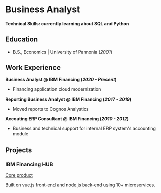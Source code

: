 # Business Analyst

#### Technical Skills: currently learning about SQL and Python

## Education 			        		
- B.S., Economics | University of Pannonia (_2001_)

## Work Experience
**Business Analyst @ IBM Financing (_2020 - Present_)**
- Financing application cloud modernization

**Reporting Business Analyst @ IBM Financing (_2017 - 2019_)**
- Moved reports to Cognos Analystics

**Accouting ERP Consultant @ IBM Financing (_2010 - 2012_)**
- Business and technical support for internal ERP system's accounting module 

## Projects
### IBM Financing HUB
[Core product](www.ibm.com/resources/financing/finhub/landing)

Built on vue.js front-end and node.js back-end using 10+ microservices.
